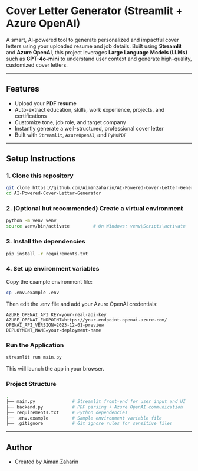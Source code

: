 # Cover Letter Generator (Streamlit + Azure OpenAI)

A smart, AI-powered tool to generate personalized and impactful cover letters using your uploaded resume and job details. Built using **Streamlit** and **Azure OpenAI**, this project leverages **Large Language Models (LLMs)** such as **GPT-4o-mini** to understand user context and generate high-quality, customized cover letters.

---

## Features

- Upload your **PDF resume**
- Auto-extract education, skills, work experience, projects, and certifications
- Customize tone, job role, and target company
- Instantly generate a well-structured, professional cover letter
- Built with `Streamlit`, `AzureOpenAI`, and `PyMuPDF`

---

## Setup Instructions

### 1. Clone this repository
```bash
git clone https://github.com/AimanZaharin/AI-Powered-Cover-Letter-Generator.git
cd AI-Powered-Cover-Letter-Generator
```

### 2. (Optional but recommended) Create a virtual environment
```bash
python -m venv venv
source venv/bin/activate         # On Windows: venv\Scripts\activate
```

### 3. Install the dependencies
```bash
pip install -r requirements.txt
```

### 4. Set up environment variables
Copy the example environment file:
```bash
cp .env.example .env
```
Then edit the .env file and add your Azure OpenAI credentials:
```env
AZURE_OPENAI_API_KEY=your-real-api-key
AZURE_OPENAI_ENDPOINT=https://your-endpoint.openai.azure.com/
OPENAI_API_VERSION=2023-12-01-preview
DEPLOYMENT_NAME=your-deployment-name
```

### Run the Application
```bash
streamlit run main.py
```
This will launch the app in your browser.

### Project Structure
```bash
.
├── main.py              # Streamlit front-end for user input and UI
├── backend.py           # PDF parsing + Azure OpenAI communication
├── requirements.txt     # Python dependencies
├── .env.example         # Sample environment variable file
├── .gitignore           # Git ignore rules for sensitive files
```

---

## Author
- Created by [Aiman Zaharin](https://www.linkedin.com/in/aimanzaharin)






